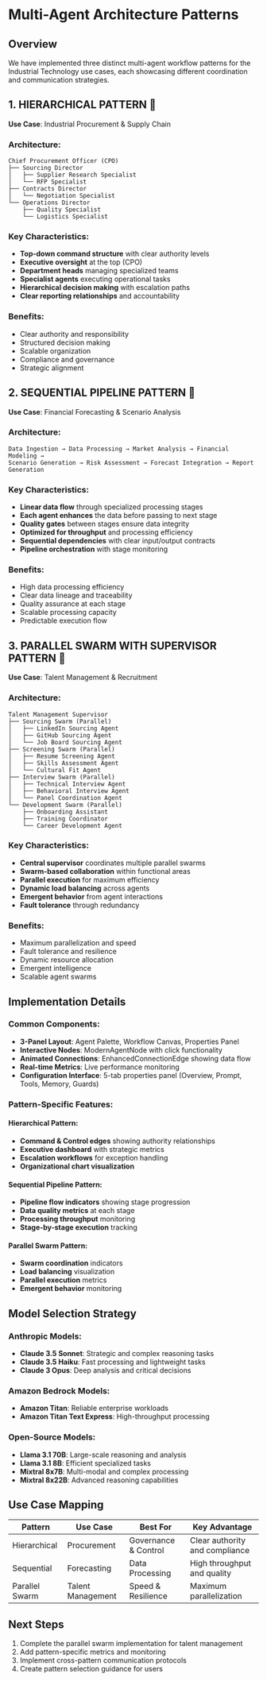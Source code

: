 # Multi-Agent Architecture Patterns

## Overview
We have implemented three distinct multi-agent workflow patterns for the Industrial Technology use cases, each showcasing different coordination and communication strategies.

## 1. HIERARCHICAL PATTERN 🏢
**Use Case**: Industrial Procurement & Supply Chain

### Architecture:
```
Chief Procurement Officer (CPO)
├── Sourcing Director
│   ├── Supplier Research Specialist
│   └── RFP Specialist
├── Contracts Director
│   └── Negotiation Specialist
└── Operations Director
    ├── Quality Specialist
    └── Logistics Specialist
```

### Key Characteristics:
- **Top-down command structure** with clear authority levels
- **Executive oversight** at the top (CPO)
- **Department heads** managing specialized teams
- **Specialist agents** executing operational tasks
- **Hierarchical decision making** with escalation paths
- **Clear reporting relationships** and accountability

### Benefits:
- Clear authority and responsibility
- Structured decision making
- Scalable organization
- Compliance and governance
- Strategic alignment

## 2. SEQUENTIAL PIPELINE PATTERN 🔄
**Use Case**: Financial Forecasting & Scenario Analysis

### Architecture:
```
Data Ingestion → Data Processing → Market Analysis → Financial Modeling → 
Scenario Generation → Risk Assessment → Forecast Integration → Report Generation
```

### Key Characteristics:
- **Linear data flow** through specialized processing stages
- **Each agent enhances** the data before passing to next stage
- **Quality gates** between stages ensure data integrity
- **Optimized for throughput** and processing efficiency
- **Sequential dependencies** with clear input/output contracts
- **Pipeline orchestration** with stage monitoring

### Benefits:
- High data processing efficiency
- Clear data lineage and traceability
- Quality assurance at each stage
- Scalable processing capacity
- Predictable execution flow

## 3. PARALLEL SWARM WITH SUPERVISOR PATTERN 🐝
**Use Case**: Talent Management & Recruitment

### Architecture:
```
Talent Management Supervisor
├── Sourcing Swarm (Parallel)
│   ├── LinkedIn Sourcing Agent
│   ├── GitHub Sourcing Agent
│   └── Job Board Sourcing Agent
├── Screening Swarm (Parallel)
│   ├── Resume Screening Agent
│   ├── Skills Assessment Agent
│   └── Cultural Fit Agent
├── Interview Swarm (Parallel)
│   ├── Technical Interview Agent
│   ├── Behavioral Interview Agent
│   └── Panel Coordination Agent
└── Development Swarm (Parallel)
    ├── Onboarding Assistant
    ├── Training Coordinator
    └── Career Development Agent
```

### Key Characteristics:
- **Central supervisor** coordinates multiple parallel swarms
- **Swarm-based collaboration** within functional areas
- **Parallel execution** for maximum efficiency
- **Dynamic load balancing** across agents
- **Emergent behavior** from agent interactions
- **Fault tolerance** through redundancy

### Benefits:
- Maximum parallelization and speed
- Fault tolerance and resilience
- Dynamic resource allocation
- Emergent intelligence
- Scalable agent swarms

## Implementation Details

### Common Components:
- **3-Panel Layout**: Agent Palette, Workflow Canvas, Properties Panel
- **Interactive Nodes**: ModernAgentNode with click functionality
- **Animated Connections**: EnhancedConnectionEdge showing data flow
- **Real-time Metrics**: Live performance monitoring
- **Configuration Interface**: 5-tab properties panel (Overview, Prompt, Tools, Memory, Guards)

### Pattern-Specific Features:

#### Hierarchical Pattern:
- **Command & Control edges** showing authority relationships
- **Executive dashboard** with strategic metrics
- **Escalation workflows** for exception handling
- **Organizational chart visualization**

#### Sequential Pipeline Pattern:
- **Pipeline flow indicators** showing stage progression
- **Data quality metrics** at each stage
- **Processing throughput** monitoring
- **Stage-by-stage execution** tracking

#### Parallel Swarm Pattern:
- **Swarm coordination** indicators
- **Load balancing** visualization
- **Parallel execution** metrics
- **Emergent behavior** monitoring

## Model Selection Strategy

### Anthropic Models:
- **Claude 3.5 Sonnet**: Strategic and complex reasoning tasks
- **Claude 3.5 Haiku**: Fast processing and lightweight tasks
- **Claude 3 Opus**: Deep analysis and critical decisions

### Amazon Bedrock Models:
- **Amazon Titan**: Reliable enterprise workloads
- **Amazon Titan Text Express**: High-throughput processing

### Open-Source Models:
- **Llama 3.1 70B**: Large-scale reasoning and analysis
- **Llama 3.1 8B**: Efficient specialized tasks
- **Mixtral 8x7B**: Multi-modal and complex processing
- **Mixtral 8x22B**: Advanced reasoning capabilities

## Use Case Mapping

| Pattern | Use Case | Best For | Key Advantage |
|---------|----------|----------|---------------|
| Hierarchical | Procurement | Governance & Control | Clear authority and compliance |
| Sequential | Forecasting | Data Processing | High throughput and quality |
| Parallel Swarm | Talent Management | Speed & Resilience | Maximum parallelization |

## Next Steps
1. Complete the parallel swarm implementation for talent management
2. Add pattern-specific metrics and monitoring
3. Implement cross-pattern communication protocols
4. Create pattern selection guidance for users
